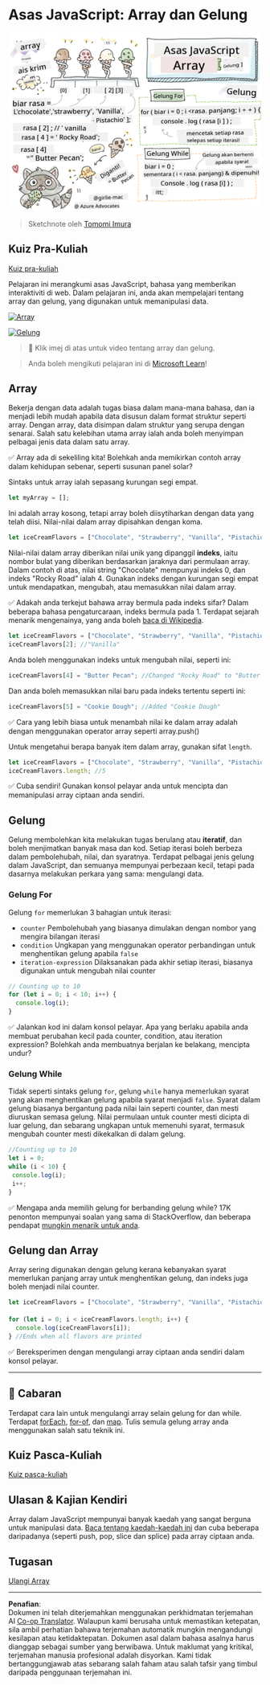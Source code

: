 <!--
CO_OP_TRANSLATOR_METADATA:
{
  "original_hash": "3f7f87871312cf6cc12662da7d973182",
  "translation_date": "2025-08-27T22:52:37+00:00",
  "source_file": "2-js-basics/4-arrays-loops/README.md",
  "language_code": "ms"
}
-->
# Asas JavaScript: Array dan Gelung

![Asas JavaScript - Array](../../../../translated_images/webdev101-js-arrays.439d7528b8a294558d0e4302e448d193f8ad7495cc407539cc81f1afe904b470.ms.png)
> Sketchnote oleh [Tomomi Imura](https://twitter.com/girlie_mac)

## Kuiz Pra-Kuliah
[Kuiz pra-kuliah](https://ff-quizzes.netlify.app/web/quiz/13)

Pelajaran ini merangkumi asas JavaScript, bahasa yang memberikan interaktiviti di web. Dalam pelajaran ini, anda akan mempelajari tentang array dan gelung, yang digunakan untuk memanipulasi data.

[![Array](https://img.youtube.com/vi/1U4qTyq02Xw/0.jpg)](https://youtube.com/watch?v=1U4qTyq02Xw "Array")

[![Gelung](https://img.youtube.com/vi/Eeh7pxtTZ3k/0.jpg)](https://www.youtube.com/watch?v=Eeh7pxtTZ3k "Gelung")

> 🎥 Klik imej di atas untuk video tentang array dan gelung.

> Anda boleh mengikuti pelajaran ini di [Microsoft Learn](https://docs.microsoft.com/learn/modules/web-development-101-arrays/?WT.mc_id=academic-77807-sagibbon)!

## Array

Bekerja dengan data adalah tugas biasa dalam mana-mana bahasa, dan ia menjadi lebih mudah apabila data disusun dalam format struktur seperti array. Dengan array, data disimpan dalam struktur yang serupa dengan senarai. Salah satu kelebihan utama array ialah anda boleh menyimpan pelbagai jenis data dalam satu array.

✅ Array ada di sekeliling kita! Bolehkah anda memikirkan contoh array dalam kehidupan sebenar, seperti susunan panel solar?

Sintaks untuk array ialah sepasang kurungan segi empat.

```javascript
let myArray = [];
```

Ini adalah array kosong, tetapi array boleh diisytiharkan dengan data yang telah diisi. Nilai-nilai dalam array dipisahkan dengan koma.

```javascript
let iceCreamFlavors = ["Chocolate", "Strawberry", "Vanilla", "Pistachio", "Rocky Road"];
```

Nilai-nilai dalam array diberikan nilai unik yang dipanggil **indeks**, iaitu nombor bulat yang diberikan berdasarkan jaraknya dari permulaan array. Dalam contoh di atas, nilai string "Chocolate" mempunyai indeks 0, dan indeks "Rocky Road" ialah 4. Gunakan indeks dengan kurungan segi empat untuk mendapatkan, mengubah, atau memasukkan nilai dalam array.

✅ Adakah anda terkejut bahawa array bermula pada indeks sifar? Dalam beberapa bahasa pengaturcaraan, indeks bermula pada 1. Terdapat sejarah menarik mengenainya, yang anda boleh [baca di Wikipedia](https://en.wikipedia.org/wiki/Zero-based_numbering).

```javascript
let iceCreamFlavors = ["Chocolate", "Strawberry", "Vanilla", "Pistachio", "Rocky Road"];
iceCreamFlavors[2]; //"Vanilla"
```

Anda boleh menggunakan indeks untuk mengubah nilai, seperti ini:

```javascript
iceCreamFlavors[4] = "Butter Pecan"; //Changed "Rocky Road" to "Butter Pecan"
```

Dan anda boleh memasukkan nilai baru pada indeks tertentu seperti ini:

```javascript
iceCreamFlavors[5] = "Cookie Dough"; //Added "Cookie Dough"
```

✅ Cara yang lebih biasa untuk menambah nilai ke dalam array adalah dengan menggunakan operator array seperti array.push()

Untuk mengetahui berapa banyak item dalam array, gunakan sifat `length`.

```javascript
let iceCreamFlavors = ["Chocolate", "Strawberry", "Vanilla", "Pistachio", "Rocky Road"];
iceCreamFlavors.length; //5
```

✅ Cuba sendiri! Gunakan konsol pelayar anda untuk mencipta dan memanipulasi array ciptaan anda sendiri.

## Gelung

Gelung membolehkan kita melakukan tugas berulang atau **iteratif**, dan boleh menjimatkan banyak masa dan kod. Setiap iterasi boleh berbeza dalam pembolehubah, nilai, dan syaratnya. Terdapat pelbagai jenis gelung dalam JavaScript, dan semuanya mempunyai perbezaan kecil, tetapi pada dasarnya melakukan perkara yang sama: mengulangi data.

### Gelung For

Gelung `for` memerlukan 3 bahagian untuk iterasi:
- `counter` Pembolehubah yang biasanya dimulakan dengan nombor yang mengira bilangan iterasi
- `condition` Ungkapan yang menggunakan operator perbandingan untuk menghentikan gelung apabila `false`
- `iteration-expression` Dilaksanakan pada akhir setiap iterasi, biasanya digunakan untuk mengubah nilai counter
  
```javascript
// Counting up to 10
for (let i = 0; i < 10; i++) {
  console.log(i);
}
```

✅ Jalankan kod ini dalam konsol pelayar. Apa yang berlaku apabila anda membuat perubahan kecil pada counter, condition, atau iteration expression? Bolehkah anda membuatnya berjalan ke belakang, mencipta undur?

### Gelung While

Tidak seperti sintaks gelung `for`, gelung `while` hanya memerlukan syarat yang akan menghentikan gelung apabila syarat menjadi `false`. Syarat dalam gelung biasanya bergantung pada nilai lain seperti counter, dan mesti diuruskan semasa gelung. Nilai permulaan untuk counter mesti dicipta di luar gelung, dan sebarang ungkapan untuk memenuhi syarat, termasuk mengubah counter mesti dikekalkan di dalam gelung.

```javascript
//Counting up to 10
let i = 0;
while (i < 10) {
 console.log(i);
 i++;
}
```

✅ Mengapa anda memilih gelung for berbanding gelung while? 17K penonton mempunyai soalan yang sama di StackOverflow, dan beberapa pendapat [mungkin menarik untuk anda](https://stackoverflow.com/questions/39969145/while-loops-vs-for-loops-in-javascript).

## Gelung dan Array

Array sering digunakan dengan gelung kerana kebanyakan syarat memerlukan panjang array untuk menghentikan gelung, dan indeks juga boleh menjadi nilai counter.

```javascript
let iceCreamFlavors = ["Chocolate", "Strawberry", "Vanilla", "Pistachio", "Rocky Road"];

for (let i = 0; i < iceCreamFlavors.length; i++) {
  console.log(iceCreamFlavors[i]);
} //Ends when all flavors are printed
```

✅ Bereksperimen dengan mengulangi array ciptaan anda sendiri dalam konsol pelayar. 

---

## 🚀 Cabaran

Terdapat cara lain untuk mengulangi array selain gelung for dan while. Terdapat [forEach](https://developer.mozilla.org/docs/Web/JavaScript/Reference/Global_Objects/Array/forEach), [for-of](https://developer.mozilla.org/docs/Web/JavaScript/Reference/Statements/for...of), dan [map](https://developer.mozilla.org/docs/Web/JavaScript/Reference/Global_Objects/Array/map). Tulis semula gelung array anda menggunakan salah satu teknik ini.

## Kuiz Pasca-Kuliah
[Kuiz pasca-kuliah](https://ff-quizzes.netlify.app/web/quiz/14)

## Ulasan & Kajian Kendiri

Array dalam JavaScript mempunyai banyak kaedah yang sangat berguna untuk manipulasi data. [Baca tentang kaedah-kaedah ini](https://developer.mozilla.org/docs/Web/JavaScript/Reference/Global_Objects/Array) dan cuba beberapa daripadanya (seperti push, pop, slice dan splice) pada array ciptaan anda.

## Tugasan

[Ulangi Array](assignment.md)

---

**Penafian**:  
Dokumen ini telah diterjemahkan menggunakan perkhidmatan terjemahan AI [Co-op Translator](https://github.com/Azure/co-op-translator). Walaupun kami berusaha untuk memastikan ketepatan, sila ambil perhatian bahawa terjemahan automatik mungkin mengandungi kesilapan atau ketidaktepatan. Dokumen asal dalam bahasa asalnya harus dianggap sebagai sumber yang berwibawa. Untuk maklumat yang kritikal, terjemahan manusia profesional adalah disyorkan. Kami tidak bertanggungjawab atas sebarang salah faham atau salah tafsir yang timbul daripada penggunaan terjemahan ini.
